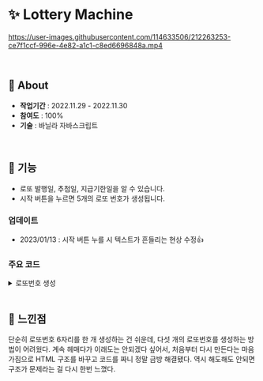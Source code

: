 # ✨ Lottery Machine
https://user-images.githubusercontent.com/114633506/212263253-ce7f1ccf-996e-4e82-a1c1-c8ed6696848a.mp4

<br>

## 🍯 About
- **작업기간** : 2022.11.29 - 2022.11.30  
- **참여도** : 100%  
- **기술** : 바닐라 자바스크립트  

<br>

## 🌹 기능
- 로또 발행일, 추첨일, 지급기한일을 알 수 있습니다.
- 시작 버튼을 누르면 5개의 로또 번호가 생성됩니다.

### 업데이트
- 2023/01/13 : 시작 버튼 누를 시 텍스트가 흔들리는 현상 수정👍

### 주요 코드
<details>
<summary>로또번호 생성</summary>  
  
```c
$startBtn.addEventListener("click", () => {
  for(let i = 0; i < 5; i++) {
      ball[i].innerHTML = generate();
  }
});
    
function generate() {
  let answer = [];

  for (let i = 0; i < 6; i++){
      let check = false;
      while (check == false){
          let randNum = Math.floor(Math.random() * 45) + 1;
          if (answer.includes(randNum) == false){
              answer.push(randNum);
              check = true;
          }
      }
  }

  answer.sort(function(a, b){
      return a - b;
  });

  return answer.join(', ');
} // generate

```

</details>

<br>

## 💬 느낀점
단순히 로또번호 6자리를 한 개 생성하는 건 쉬운데, 다섯 개의 로또번호를 생성하는 방법이 어려웠다. 
계속 헤매다가 이래도는 안되겠다 싶어서, 처음부터 다시 만든다는 마음가짐으로 HTML 구조를 바꾸고 코드를 짜니 정말 금방 해결됐다. 
역시 해도해도 안되면 구조가 문제라는 걸 다시 한번 느꼈다.



